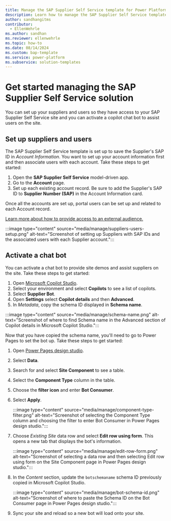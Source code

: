 ```yaml
---
title: Manage the SAP Supplier Self Service template for Power Platform
description: Learn how to manage the SAP Supplier Self Service template for Microsoft Power Platform.
author: sandhangitms
contributor:
  - EllenWehrle
ms.author: sandhan
ms.reviewer: ellenwehrle
ms.topic: how-to
ms.date: 08/14/2024
ms.custom: bap-template
ms.service: power-platform
ms.subservice: solution-templates
---
```


# Get started managing the SAP Supplier Self Service solution

You can set up your suppliers and users so they have access to your SAP Supplier Self Service site and you can activate a copilot chat bot to assist users on the site.

## Set up suppliers and users

The SAP Supplier Self Service template is set up to save the Supplier's SAP ID in *Account Information*. You want to set up your account information first and then associate users with each account. Take these steps to get started:

1. Open the **SAP Supplier Self Service** model-driven app.
1. Go to the **Account** page.
1. Set up each existing account record. Be sure to add the Supplier's SAP ID to **Supplier Number (SAP)** in the Account Information card.

Once all the accounts are set up, portal users can be set up and related to each Account record.

[Learn more about how to provide access to an external audience.](/power-pages/security/external-access)

:::image type="content" source="media/manage/suppliers-users-setup.png" alt-text="Screenshot of setting up Suppliers with SAP IDs and the associated users with each Supplier account.":::

## Activate a chat bot

You can activate a chat bot to provide site demos and assist suppliers on the site. Take these steps to get started:

1. Open [Microsoft Copilot Studio](https://copilotstudio.preview.microsoft.com).
1. Select your environment and select **Copilots** to see a list of copilots.
1. Select **Supplier Bot**.
1. Open **Settings** select **Copilot details** and then **Advanced**.
1. In *Metadata*, copy the schema ID displayed in **Schema name**.

:::image type="content" source="media/manage/schema-name.png" alt-text="Screenshot of where to find Schema name in the Advanced section of Copilot details in Microsoft Copilot Studio.":::

Now that you have copied the schema name, you'll need to go to Power Pages to set the bot up. Take these steps to get started:

1. Open [Power Pages design studio](https://make.powerpages.microsoft.com/).
1. Select **Data**.
1. Search for and select **Site Component** to see a table.
1. Select the **Component Type** column in the table.
1. Choose the **filter icon** and enter **Bot Consumer**.
1. Select **Apply**.

   :::image type="content" source="media/manage/component-type-filter.png" alt-text="Screenshot of selecting the Component Type column and choosing the filter to enter Bot Consumer in Power Pages design studio.":::

1. Choose *Existing Site* data row and select **Edit row using form**. This opens a new tab that displays the bot's information.

    :::image type="content" source="media/manage/edit-row-form.png" alt-text="Screenshot of selecting a data row and then selecting Edit row using form on the Site Component page in Power Pages design studio.":::

1. In the *Content* section, update the `botschemaname` schema ID previously copied in Microsoft Copilot Studio.

    :::image type="content" source="media/manage/bot-schema-id.png" alt-text="Screenshot of where to paste the Schema ID on the Bot Consumer page in Power Pages design studio.":::
1. Sync your site and reload so a new bot will load onto your site.
